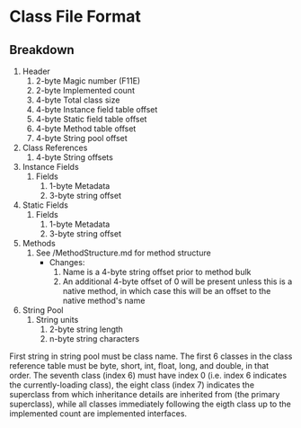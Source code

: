 # Class File Format

## Breakdown

1. Header
   1. 2-byte Magic number (F11E)
   1. 2-byte Implemented count
   1. 4-byte Total class size
   1. 4-byte Instance field table offset
   1. 4-byte Static field table offset
   1. 4-byte Method table offset
   1. 4-byte String pool offset
1. Class References
   1. 4-byte String offsets
1. Instance Fields
   1. Fields
      1. 1-byte Metadata
      1. 3-byte string offset
1. Static Fields
   1. Fields
      1. 1-byte Metadata
      1. 3-byte string offset
1. Methods
   1. See /MethodStructure.md for method structure
      - Changes:
        1. Name is a 4-byte string offset prior to method bulk
        1. An additional 4-byte offset of 0 will be present unless this is a native method, in which case this will be an offset to the native method's name
1. String Pool
   1. String units
      1. 2-byte string length
      1. n-byte string characters

First string in string pool must be class name. The first 6 classes in the class reference table must be byte, short, int, float, long, and double, in that order. The seventh class (index 6) must have index 0 (i.e. index 6 indicates the currently-loading class), the eight class (index 7) indicates the superclass from which inheritance details are inherited from (the primary superclass), while all classes immediately following the eigth class up to the implemented count are implemented interfaces.
